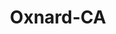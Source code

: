 ---
title: Oxnard-CA
slug: oxnard-ca
f_state:
- cms/state/california.md
f_locations:
- cms/payday-loan/advance-america-1295.md
- cms/payday-loan/advance-america-1325.md
- cms/payday-loan/advance-america-3062.md
- cms/payday-loan/advance-america-3064.md
- cms/payday-loan/c-w-check-cashing-5675.md
- cms/payday-loan/c-w-check-cashing-inc-5676.md
- cms/payday-loan/casa-de-cambio-calle-quinta-6089.md
- cms/payday-loan/casa-de-cambio-calle-quinta-6090.md
- cms/payday-loan/cash-america-financial-svcs-6675.md
- cms/payday-loan/cash-plus-8278.md
- cms/payday-loan/check-into-cash-inc-13041.md
- cms/payday-loan/check-into-cash-of-california-13286.md
- cms/payday-loan/coastal-advance-15114.md
- cms/payday-loan/coastal-advance-15115.md
- cms/payday-loan/continental-currency-15342.md
- cms/payday-loan/continental-currency-15343.md
- cms/payday-loan/debit-international-corporatio-15717.md
- cms/payday-loan/dollarsmart-16091.md
- cms/payday-loan/dollarsmart-16092.md
- cms/payday-loan/dollarsmart-16093.md
- cms/payday-loan/dollarsmart-16094.md
- cms/payday-loan/fernandos-check-cashing-17981.md
- cms/payday-loan/glc-check-cashing-18993.md
- cms/payday-loan/glc-check-cashing-18994.md
- cms/payday-loan/gpmm-inc-19096.md
- cms/payday-loan/gpmm-money-centers-inc-19097.md
- cms/payday-loan/hacienda-casa-de-cambio-19284.md
- cms/payday-loan/hacienda-casa-de-cambio-19285.md
- cms/payday-loan/hacienda-casa-de-cambio-19286.md
- cms/payday-loan/mexicana-check-cashing-20822.md
- cms/payday-loan/payless-loans-24171.md
- cms/payday-loan/payless-loans-24173.md
- cms/payday-loan/servicios-la-gloria-26349.md
- cms/payday-loan/servicios-la-gloria-26350.md
- cms/payday-loan/servimax-financial-26352.md
updated-on: '2024-05-30T13:41:28.615Z'
created-on: '2024-05-30T13:41:28.615Z'
published-on: '2024-05-30T13:54:32.469Z'
f_city: Oxnard
layout: '[city].html'
tags: city
---